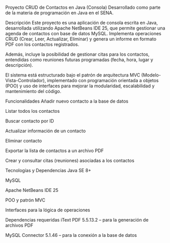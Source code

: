 Proyecto CRUD de Contactos en Java (Consola)
Desarrollado como parte de la materia de programación en Java en el SENA.

Descripción
Este proyecto es una aplicación de consola escrita en Java, desarrollada utilizando Apache NetBeans IDE 25, que permite gestionar una agenda de contactos con base de datos MySQL. Implementa operaciones CRUD (Crear, Leer, Actualizar, Eliminar) y genera un informe en formato PDF con los contactos registrados.

Además, incluye la posibilidad de gestionar citas para los contactos, entendidas como reuniones futuras programadas (fecha, hora, lugar y descripción).

El sistema está estructurado bajo el patrón de arquitectura MVC (Modelo-Vista-Controlador), implementado con programación orientada a objetos (POO) y uso de interfaces para mejorar la modularidad, escalabilidad y mantenimiento del código.

Funcionalidades
Añadir nuevo contacto a la base de datos

Listar todos los contactos

Buscar contacto por ID

Actualizar información de un contacto

Eliminar contacto

Exportar la lista de contactos a un archivo PDF

Crear y consultar citas (reuniones) asociadas a los contactos

Tecnologías y Dependencias
Java SE 8+

MySQL

Apache NetBeans IDE 25

POO y patrón MVC

Interfaces para la lógica de operaciones

Dependencias requeridas
iText PDF 5.5.13.2 – para la generación de archivos PDF

MySQL Connector 5.1.46 – para la conexión a la base de datos
